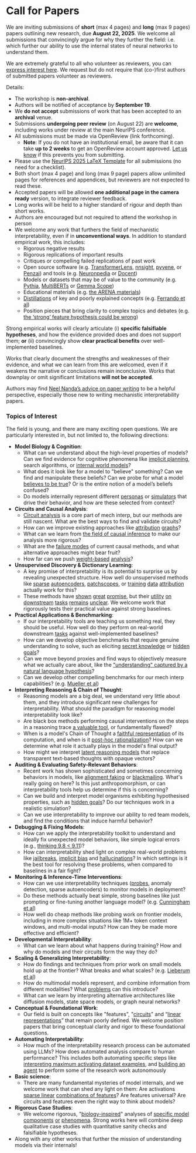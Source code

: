 # Call for Papers
We are inviting submissions of **short** (max 4 pages) and **long** (max 9 pages) papers outlining new research, due **August 22, 2025**. We welcome all submissions that convincingly argue for why they further the field: i.e. which further our ability to use the internal states of neural networks to understand them. 

We are extremely grateful to all who volunteer as reviewers, you can [express interest here](https://www.google.com/url?q=https://docs.google.com/forms/d/e/1FAIpQLSdiw1SJllzoTz_nqzDTzTOGb9DV3W_truQyh-WvYj_QGIi7Mg/viewform?usp%3Ddialog&sa=D&source=editors&ust=1753069828182117&usg=AOvVaw2R-q2EsNfjGI-liDVE5lAr). We request but do not require that (co-)first authors of submitted papers volunteer as reviewers. 

Details: 
* The workshop is **non-archival**.
* Authors will be notified of acceptance by **September 19**.
* We **do not accept** submissions of work that has been accepted to an **archival** venue.
* Submissions **undergoing peer review** (on August 22) are **welcome**, including works under review at the main NeurIPS conference.
* All submissions must be made via OpenReview (link forthcoming).
  * **Note**: If you do not have an institutional email, be aware that it can take **up to 2 weeks** to get an OpenReview account approved. [Let us know](mailto:neurips2025@mechinterpworkshop.com) if this prevents you from submitting.
* Please use the [NeurIPS 2025 LaTeX Template](https://www.google.com/url?q=https://media.neurips.cc/Conferences/NeurIPS2025/Styles.zip&sa=D&source=editors&ust=1753069828184025&usg=AOvVaw1Zy41WA7Xt-ifgKmu0EUTE) for all submissions (no need for a checklist).
* Both short (max 4 page) and long (max 9 page) papers allow unlimited pages for references and appendices, but reviewers are not expected to read these.
* Accepted papers will be allowed **one additional page in the camera ready** version, to integrate reviewer feedback.
* Long works will be held to a higher standard of rigour and depth than short works.
* Authors are encouraged but not required to attend the workshop in person
* We welcome any work that furthers the field of mechanistic interpretability, even if in **unconventional ways**. In addition to standard empirical work, this includes:
  * Rigorous negative results
  * Rigorous replications of important results
  * Critiques or compelling failed replications of past work
  * Open source software (e.g. [TransformerLens](https://www.google.com/url?q=https://github.com/neelnanda-io/TransformerLens&sa=D&source=editors&ust=1753069828185818&usg=AOvVaw1reQAYwFL3DK-xUBY3eotu), [nnsight](https://www.google.com/url?q=https://github.com/ndif-team/nnsight&sa=D&source=editors&ust=1753069828185939&usg=AOvVaw1O3N-hON2Rq9Q1ibN6Ug8B), [pyvene](https://www.google.com/url?q=https://github.com/stanfordnlp/pyvene/tree/main/pyvene/models/mlp&sa=D&source=editors&ust=1753069828186080&usg=AOvVaw2Thoc3XN5EdBI-3NbecEv2), or [Penzai](https://www.google.com/url?q=https://github.com/google-deepmind/penzai&sa=D&source=editors&ust=1753069828186227&usg=AOvVaw111G0GBDdIw6DkZnlVNWdn)) and tools (e.g. [Neuronpedia](https://www.google.com/url?q=http://neuronpedia.org&sa=D&source=editors&ust=1753069828186372&usg=AOvVaw1zMPZcpHqu2wvQYyhps6N5) or [Docent](https://www.google.com/url?q=https://transluce.org/introducing-docent&sa=D&source=editors&ust=1753069828186523&usg=AOvVaw0rkiHkZ1KKMC1p0LnHQOtS))
  * Models or datasets that may be of value to the community (e.g. [Pythia](https://www.google.com/url?q=https://arxiv.org/abs/2304.01373&sa=D&source=editors&ust=1753069828186776&usg=AOvVaw2rFnNlwXK0d527afwytBsm), [MultiBERTs](https://www.google.com/url?q=https://arxiv.org/abs/2106.16163&sa=D&source=editors&ust=1753069828186903&usg=AOvVaw3x2qzH_Ohq2Ese14JY6Ghk) or [Gemma Scope](https://www.google.com/url?q=https://arxiv.org/abs/2408.05147&sa=D&source=editors&ust=1753069828187037&usg=AOvVaw1mssEkzaAcBUpiRwWnoczp))
  * Educational materials (e.g. [the ARENA materials](https://www.google.com/url?q=https://arena3-chapter1-transformer-interp.streamlit.app/&sa=D&source=editors&ust=1753069828187381&usg=AOvVaw1piQ2ok-idCuanI726CTOE))
  * [Distillations](https://www.google.com/url?q=https://distill.pub/2017/research-debt/&sa=D&source=editors&ust=1753069828187557&usg=AOvVaw0ADdQ8NGUAEu4c-bDQB3SO) of key and poorly explained concepts (e.g. [Ferrando et al](https://www.google.com/url?q=https://arxiv.org/abs/2405.00208&sa=D&source=editors&ust=1753069828187735&usg=AOvVaw1Da5x41takKSCNBthbsdY8))
  * Position pieces that bring clarity to complex topics and debates (e.g. [the ‘strong’ feature hypothesis could be wrong](https://www.google.com/url?q=https://www.alignmentforum.org/posts/tojtPCCRpKLSHBdpn/the-strong-feature-hypothesis-could-be-wrong&sa=D&source=editors&ust=1753069828188111&usg=AOvVaw3Kd2hluL9FXb6kSQwZOM02))

Strong empirical works will clearly articulate (i) **specific falsifiable hypotheses**, and how the evidence provided does and does not support them; **or** (ii) convincingly show **clear practical benefits** over well-implemented baselines. 

Works that clearly document the strengths and weaknesses of their evidence, and what we can learn from this are welcomed, even if it weakens the narrative or conclusions remain inconclusive. Works that downplay or omit significant limitations **will not be accepted**. 

Authors may find [Neel Nanda’s advice on paper writing](https://www.google.com/url?q=https://www.alignmentforum.org/posts/eJGptPbbFPZGLpjsp/highly-opinionated-advice-on-how-to-write-ml-papers&sa=D&source=editors&ust=1753069828189711&usg=AOvVaw3nVSp_Mj44tA2aU0OFKHbI) to be a helpful perspective, especially those new to writing mechanistic interpretability papers. 
### Topics of Interest
The field is young, and there are many exciting open questions. We are particularly interested in, but not limited to, the following directions: 
* **Model Biology & Cognition**:
  * What can we understand about the high-level properties of models? Can we find evidence for cognitive phenomena like [implicit planning](https://www.google.com/url?q=https://transformer-circuits.pub/2025/attribution-graphs/biology.html%23dives-poems&sa=D&source=editors&ust=1753069828190687&usg=AOvVaw0spiRTJZ1_kv7bPImUiWqv), search algorithms, or [internal world models](https://www.google.com/url?q=https://arxiv.org/abs/2210.13382&sa=D&source=editors&ust=1753069828190843&usg=AOvVaw0M9kHiluQ8IS0j5Ovaw4JX)?
  * What does it look like for a model to "believe" something? Can we find and manipulate these beliefs? Can we probe for what a model [believes to be true](https://www.google.com/url?q=https://arxiv.org/abs/2310.06824&sa=D&source=editors&ust=1753069828191184&usg=AOvVaw0EVrvF4_1ixrJa6zTcTjIV)? Or is the entire notion of a model’s beliefs confused?
  * Do models internally represent different [personas](https://www.google.com/url?q=https://arxiv.org/abs/2406.12094&sa=D&source=editors&ust=1753069828191482&usg=AOvVaw047sx3GlCmliZZ9G6AoFa9) or [simulators](https://www.google.com/url?q=https://www.nature.com/articles/s41586-023-06647-8&sa=D&source=editors&ust=1753069828191598&usg=AOvVaw2FFdP11B22Z3tAuJ0hb8ZO) that drive their behavior, and how are these selected from context?
* **Circuits and Causal Analysis**:
  * [Circuit analysis](https://www.google.com/url?q=https://distill.pub/2020/circuits/zoom-in/&sa=D&source=editors&ust=1753069828191952&usg=AOvVaw1Oj17_nyopyqoHBoakHUui) is a core part of mech interp, but our methods are still nascent. What are the best ways to find and validate circuits?
  * How can we improve existing approaches like [attribution](https://www.google.com/url?q=https://arxiv.org/abs/2406.11944&sa=D&source=editors&ust=1753069828192373&usg=AOvVaw1D1Jgs4cTw6o7-bGkOj5Ue) [graphs](https://www.google.com/url?q=https://transformer-circuits.pub/2025/attribution-graphs/methods.html&sa=D&source=editors&ust=1753069828192487&usg=AOvVaw2HdF9b4E4E7obR_4xrr3sn)?
  * What can we learn from [the field of causal inference](https://www.google.com/url?q=https://arxiv.org/abs/2407.04690&sa=D&source=editors&ust=1753069828192698&usg=AOvVaw0LkHV0EB44-okuxDMEE6-x) to make our analysis more rigorous?
  * What are the [failure modes](https://www.google.com/url?q=https://arxiv.org/abs/2307.15771&sa=D&source=editors&ust=1753069828192910&usg=AOvVaw0bpEyYpyJiOeLexK5WUG0N) of current causal methods, and what alternative approaches might bear fruit?
  * How far can we push [weight-based](https://www.google.com/url?q=https://arxiv.org/abs/2301.05217&sa=D&source=editors&ust=1753069828193176&usg=AOvVaw3rQvmxZ-PfNTYhqjwv2GGa) [analysis](https://www.google.com/url?q=https://arxiv.org/abs/2410.08417&sa=D&source=editors&ust=1753069828193279&usg=AOvVaw090WhIeIYE8sU3sCEwYF2r)?
* **Unsupervised Discovery & Dictionary Learning**:
  * A key promise of interpretability is its potential to surprise us by revealing unexpected structure. How well do unsupervised methods like [sparse](https://www.google.com/url?q=https://arxiv.org/abs/2103.15949&sa=D&source=editors&ust=1753069828193860&usg=AOvVaw1nGVhyW8YA_TYkTZvhlZSr) [autoencoders](https://www.google.com/url?q=https://transformer-circuits.pub/2023/monosemantic-features&sa=D&source=editors&ust=1753069828193979&usg=AOvVaw2JdAKt8TenDKqsi7J7nCGU), [patch](https://www.google.com/url?q=https://arxiv.org/abs/2401.06102&sa=D&source=editors&ust=1753069828194064&usg=AOvVaw1urmzXBeso9WaQgZar9OUu)[scopes](https://www.google.com/url?q=https://arxiv.org/abs/2403.10949v2&sa=D&source=editors&ust=1753069828194129&usg=AOvVaw1ahYckp5lD3E_RO5GV5NIL), or [training](https://www.google.com/url?q=https://proceedings.mlr.press/v70/koh17a?ref%3Dhttps://githubhelp.com&sa=D&source=editors&ust=1753069828194245&usg=AOvVaw0LSu0LXz2Fxj2RF9cnDY0F) [data](https://www.google.com/url?q=https://arxiv.org/abs/2308.03296&sa=D&source=editors&ust=1753069828194357&usg=AOvVaw01gqC3W5QHrWXVsNK3FivZ) [attribution](https://www.google.com/url?q=https://arxiv.org/abs/2205.11482&sa=D&source=editors&ust=1753069828194449&usg=AOvVaw1fsoV4APOGvM-xInhPdSd8) actually work for this?
  * These methods have [shown](https://www.google.com/url?q=https://transformer-circuits.pub/2024/scaling-monosemanticity/index.html&sa=D&source=editors&ust=1753069828194670&usg=AOvVaw1cGoQNaB2MEM-Qx-zHw3w1) [great](https://www.google.com/url?q=https://transformer-circuits.pub/2025/attribution-graphs/biology.html&sa=D&source=editors&ust=1753069828194781&usg=AOvVaw02LPDwXjzMY2esz6GyJ-qg) [promise](https://www.google.com/url?q=https://arxiv.org/abs/2503.10965&sa=D&source=editors&ust=1753069828194876&usg=AOvVaw01cZ33oXcb2QWvnCgkjq23), but their [utility](https://www.google.com/url?q=https://arxiv.org/abs/2502.16681&sa=D&source=editors&ust=1753069828194977&usg=AOvVaw2_YHEeIUFGqcsvLvGFA3Yy) [on](https://www.google.com/url?q=https://www.tilderesearch.com/blog/sieve&sa=D&source=editors&ust=1753069828195061&usg=AOvVaw0LbrZWoeHVYpK7pHsR6zmL) [downstream](https://www.google.com/url?q=https://arxiv.org/abs/2501.17148&sa=D&source=editors&ust=1753069828195151&usg=AOvVaw1y393P4c5k5Zo9YxJZtRDE) [tasks](https://www.google.com/url?q=https://transformer-circuits.pub/2024/features-as-classifiers/index.html&sa=D&source=editors&ust=1753069828195272&usg=AOvVaw3E6Rq1jzW6hYdpHI-4dm72) [remains](https://www.google.com/url?q=https://arxiv.org/abs/2502.04382&sa=D&source=editors&ust=1753069828195359&usg=AOvVaw1KYdtaKnFcwVNTeS4Orm6D) [unclear](https://www.google.com/url?q=https://www.alignmentforum.org/posts/4uXCAJNuPKtKBsi28/negative-results-for-saes-on-downstream-tasks&sa=D&source=editors&ust=1753069828195495&usg=AOvVaw04ImvJGs8GBtK2ErQR1dzu). We welcome work that rigorously tests their practical value against strong baselines.
* **Practical Applications & Benchmarking**:
  * If our interpretability tools are teaching us something real, they should be useful. How well do they perform on real-world downstream [tasks](https://www.google.com/url?q=https://www.lesswrong.com/posts/wGRnzCFcowRCrpX4Y/downstream-applications-as-validation-of-interpretability&sa=D&source=editors&ust=1753069828196176&usg=AOvVaw0afzLgHtq4DEtep9ipYBVR) against well-implemented baselines?
  * How can we develop objective benchmarks that require genuine understanding to solve, such as eliciting [secret knowledge](https://www.google.com/url?q=https://arxiv.org/abs/2505.14352&sa=D&source=editors&ust=1753069828196554&usg=AOvVaw2WAObl_3eUInGEsZRMGIrp) or [hidden goals](https://www.google.com/url?q=https://arxiv.org/abs/2503.10965&sa=D&source=editors&ust=1753069828196659&usg=AOvVaw0RMc76fbH-dEmybKUYbHCz)?
  * Can we move beyond proxies and find ways to objectively measure what we actually care about, like the ["understanding" captured by a natural language hypothesis](https://www.google.com/url?q=https://arxiv.org/abs/2502.04382&sa=D&source=editors&ust=1753069828197013&usg=AOvVaw0d-zi4j-yjFytNW0zpCcU2)?
  * Can we develop other compelling benchmarks for our mech interp capabilities? (e.g. [Mueller et al](https://www.google.com/url?q=https://arxiv.org/abs/2504.13151&sa=D&source=editors&ust=1753069828197267&usg=AOvVaw0uv_QW-WBXfBqlNOGG8LXl))
* **Interpreting Reasoning & Chain of Thought**:
  * Reasoning models are a big deal, we understand very little about them, and they introduce significant new challenges for interpretability. What should the paradigm for reasoning model interpretability look like?
  * Are black box methods performing causal interventions on the steps in a reasoning trace [a valuable tool](https://www.google.com/url?q=https://arxiv.org/abs/2506.19143&sa=D&source=editors&ust=1753069828198051&usg=AOvVaw3fzwYXkzFhI2wS7-MNDI7n), or fundamentally flawed?
  * When is a model's Chain of Thought a [faithful representation](https://www.google.com/url?q=https://arxiv.org/abs/2305.04388&sa=D&source=editors&ust=1753069828198295&usg=AOvVaw1HPhtXxWfauJO4rSTb-Thq) of its computation, and when is it [post-hoc rationalization](https://www.google.com/url?q=https://arxiv.org/abs/2503.08679&sa=D&source=editors&ust=1753069828198527&usg=AOvVaw3Rt0kobMTA880MTAxO9nKu)? How can we determine what role it actually plays in the model's final output?
  * How might we interpret [latent reasoning models](https://www.google.com/url?q=https://arxiv.org/abs/2412.06769&sa=D&source=editors&ust=1753069828198908&usg=AOvVaw3qNRvHqzKQrAjq4AzY5HfG) that replace transparent text-based thoughts with opaque vectors?
* **Auditing & Evaluating Safety-Relevant Behaviors**:
  * Recent work has shown sophisticated and sometimes concerning behaviors in models, like [alignment faking](https://www.google.com/url?q=https://arxiv.org/abs/2412.14093&sa=D&source=editors&ust=1753069828199527&usg=AOvVaw1jOA_PHYFBn1cQza8aLwpE) or [blackmailing](https://www.google.com/url?q=https://www.anthropic.com/research/agentic-misalignment&sa=D&source=editors&ust=1753069828199664&usg=AOvVaw2jKDN0MeBtVrWboQvsHBMh). What's really going on here? Is this just anthropomorphism, or can interpretability tools help us determine if this is concerning?
  * Can we build and interpret model organisms exhibiting hypothesised properties, such as [hidden goals](https://www.google.com/url?q=https://arxiv.org/abs/2503.10965&sa=D&source=editors&ust=1753069828200152&usg=AOvVaw1WYOk9AMtkOGfPQPSlUS7u)? Do our techniques work in a realistic simulation?
  * Can we use interpretability to improve our ability to red team models, and find the conditions that induce harmful behavior?
* **Debugging & Fixing Models**:
  * How can we apply the interpretability toolkit to understand and ideally fix unexpected model behaviors, like simple logical errors (e.g., [thinking 9.8 < 9.11](https://www.google.com/url?q=https://transluce.org/observability-interface&sa=D&source=editors&ust=1753069828200983&usg=AOvVaw0kN1HO8K0DtI8jnarOeBdr))?
  * How can interpretability shed light on complex real-world problems like [jailbreaks](https://www.google.com/url?q=https://transformer-circuits.pub/2025/attribution-graphs/biology.html%23dives-jailbreak&sa=D&source=editors&ust=1753069828201264&usg=AOvVaw3R9iInulBrIQOMu3pV1u-_), [implicit bias](https://www.google.com/url?q=https://arxiv.org/abs/2506.10922&sa=D&source=editors&ust=1753069828201364&usg=AOvVaw2dOqbK9DWU2dID4ICqCT9V) and [hallucinations](https://www.google.com/url?q=https://arxiv.org/abs/2411.14257&sa=D&source=editors&ust=1753069828201465&usg=AOvVaw2-uGCMA6Xi1swh0F06-nj5)? In which settings is it the best tool for resolving these problems, when compared to baselines in a fair fight?
* **Monitoring & Inference-Time Interventions**:
  * How can we use interpretability techniques ([probes](https://www.google.com/url?q=https://arxiv.org/abs/2102.12452&sa=D&source=editors&ust=1753069828202024&usg=AOvVaw386Z3tN8MfHApoikWicZs7), anomaly detection, sparse autoencoders) to monitor models in deployment?
  * Do these methods actually beat simple, strong baselines like just prompting or fine-tuning another language model? (e.g. [Cunningham et al](https://www.google.com/url?q=https://alignment.anthropic.com/2025/cheap-monitors/&sa=D&source=editors&ust=1753069828202473&usg=AOvVaw3j8mBcFLu67TDX2CozDWPv))
  * How well do cheap methods like probing work on frontier models, including in more complex situations like 1M+ token context windows, and multi-modal inputs? How can they be made more effective and efficient?
* **Developmental Interpretability**:
  * What can we learn about what happens during training? How and why do models and their circuits form the way they do?
* **Scaling & Generalizing Interpretability**:
  * How do findings and techniques from prior work on small models hold up at the frontier? What breaks and what scales? (e.g. [Lieberum et al](https://www.google.com/url?q=https://arxiv.org/abs/2307.09458&sa=D&source=editors&ust=1753069828204402&usg=AOvVaw1tUN4Rq8JkCwqOimmTv946))
  * How do multimodal models represent, and combine information from different modalities? What [problems](https://www.google.com/url?q=https://openreview.net/pdf?id%3DVUhRdZp8ke&sa=D&source=editors&ust=1753069828204859&usg=AOvVaw2xPxCNFY9K2G3ejCY_9CsS) can this introduce?
  * What can we learn by interpreting alternative architectures like diffusion models, state space models, or graph neural networks?
* **Conceptual & Foundational Work**:
  * Our field is built on concepts like "features", "[circuits](https://www.google.com/url?q=https://distill.pub/2020/circuits/zoom-in/&sa=D&source=editors&ust=1753069828205706&usg=AOvVaw1k4QCSrp7J_UwtAKyadV8w)" and “[linear representations](https://www.google.com/url?q=https://transformer-circuits.pub/2024/july-update/index.html%23linear-representations&sa=D&source=editors&ust=1753069828205891&usg=AOvVaw2WrWSVdDQjd1-WPQD_w9Yq)” that remain poorly defined. We welcome position papers that bring conceptual clarity and rigor to these foundational questions.
* **Automating Interpretability**:
  * How much of the interpretability research process can be automated using LLMs? How does automated analysis compare to human performance? This includes both automating specific steps like [interpreting maximum activating dataset examples](https://www.google.com/url?q=https://openaipublic.blob.core.windows.net/neuron-explainer/paper/index.html&sa=D&source=editors&ust=1753069828206816&usg=AOvVaw1hv4eL-A6jKQZNX1sQ6BOt), and [building an agent](https://www.google.com/url?q=https://arxiv.org/abs/2404.14394&sa=D&source=editors&ust=1753069828206961&usg=AOvVaw3JGcPs_IUk_dvRC1oVNqoh) to perform some of the research work autonomously
* **Basic science**:
  * There are many fundamental mysteries of model internals, and we welcome work that can shed any light on them: Are activations [sparse linear](https://www.google.com/url?q=https://arxiv.org/abs/1601.03764&sa=D&source=editors&ust=1753069828207504&usg=AOvVaw3SKVQ9LDzwWrCKutyuumcW) [combinations of features](https://www.google.com/url?q=https://transformer-circuits.pub/2022/toy_model/index.html&sa=D&source=editors&ust=1753069828207672&usg=AOvVaw1XgHrpyYI2v26nG40c2uWq)? Are features universal? Are circuits and features even the right way to think about models?
* **Rigorous Case Studies**:
  * We welcome rigorous, "[biology-inspired](https://www.google.com/url?q=https://distill.pub/2020/circuits/curve-circuits/&sa=D&source=editors&ust=1753069828208202&usg=AOvVaw0yxW8BxFyKz6owTgZJZuWh)" analyses of [specific model](https://www.google.com/url?q=https://arxiv.org/abs/2310.04625&sa=D&source=editors&ust=1753069828208324&usg=AOvVaw1AIBVltUbkDuHov8DLyjKq) [components](https://www.google.com/url?q=https://transformer-circuits.pub/2024/scaling-monosemanticity/index.html&sa=D&source=editors&ust=1753069828208456&usg=AOvVaw32D89OqtmPG35T012JoNTj) [or](https://www.google.com/url?q=https://arxiv.org/abs/2305.01610&sa=D&source=editors&ust=1753069828208562&usg=AOvVaw08Qqfb8KSSQgBMwi3pb724) [phenomena](https://www.google.com/url?q=https://arxiv.org/abs/2306.09346&sa=D&source=editors&ust=1753069828208657&usg=AOvVaw3JdS7CdnWqDy27IkscPvi1). Strong works here will combine deep qualitative case studies with quantitative sanity checks and falsifiable hypotheses.
* Along with any other works that further the mission of understanding models via their internals!